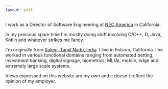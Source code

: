 ```yaml
---
layout: post
---
```


I work as a Director of Software Engineering at [NEC America](https://www.necam.com/) in California.

In my precious spare time I'm mostly doing stuff involving C/C++, D, Java, Kotlin and whatever strikes me fancy.

I'm originally from [Salem, Tamil Nadu, India](https://en.wikipedia.org/wiki/Salem,_Tamil_Nadu).  I live in Folsom,
California. I've worked in various functional domains ranging from automated betting, investment banking, digital
signage, biometrics, ML/AI, mobile, edge and extremely large scale systems.

Views expressed on this website are my own and it doesn't reflect the opinion of my employer.
